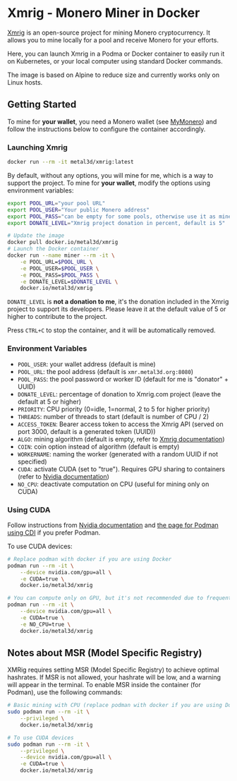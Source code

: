 # Xmrig - Monero Miner in Docker

[Xmrig](https://xmrig.com/) is an open-source project for mining Monero cryptocurrency. It allows you to mine locally for a pool and receive Monero for your efforts.

Here, you can launch Xmrig in a Podma or Docker container to easily run it on Kubernetes, or your local computer using standard Docker commands.

The image is based on Alpine to reduce size and currently works only on Linux hosts.

## Getting Started

To mine for **your wallet**, you need a Monero wallet (see [MyMonero](https://mymonero.com/)) and follow the instructions below to configure the container accordingly.

### Launching Xmrig

```bash
docker run --rm -it metal3d/xmrig:latest
```

By default, without any options, you will mine for me, which is a way to support the project. To mine for **your wallet**, modify the options using environment variables:

```bash
export POOL_URL="your pool URL"
export POOL_USER="Your public Monero address"
export POOL_PASS="can be empty for some pools, otherwise use it as miner ID"
export DONATE_LEVEL="Xmrig project donation in percent, default is 5"

# Update the image
docker pull docker.io/metal3d/xmrig
# Launch the Docker container
docker run --name miner --rm -it \
    -e POOL_URL=$POOL_URL \
    -e POOL_USER=$POOL_USER \
    -e POOL_PASS=$POOL_PASS \
    -e DONATE_LEVEL=$DONATE_LEVEL \
    docker.io/metal3d/xmrig
```

`DONATE_LEVEL` is **not a donation to me**, it's the donation included in the Xmrig project to support its developers. Please leave it at the default value of 5 or higher to contribute to the project.

Press `CTRL+C` to stop the container, and it will be automatically removed.

### Environment Variables

- `POOL_USER`: your wallet address (default is mine)
- `POOL_URL`: the pool address (default is `xmr.metal3d.org:8080`)
- `POOL_PASS`: the pool password or worker ID (default for me is "donator" + UUID)
- `DONATE_LEVEL`: percentage of donation to Xmrig.com project (leave the default at 5 or higher)
- `PRIORITY`: CPU priority (0=idle, 1=normal, 2 to 5 for higher priority)
- `THREADS`: number of threads to start (default is number of CPU / 2)
- `ACCESS_TOKEN`: Bearer access token to access the Xmrig API (served on port 3000, default is a generated token (UUID))
- `ALGO`: mining algorithm (default is empty, refer to [Xmrig documentation](https://xmrig.com/docs/algorithms))
- `COIN`: coin option instead of algorithm (default is empty)
- `WORKERNAME`: naming the worker (generated with a random UUID if not specified)
- `CUDA`: activate CUDA (set to "true"). Requires GPU sharing to containers (refer to [Nvidia documentation](https://docs.nvidia.com/datacenter/cloud-native/container-toolkit/latest/install-guide.html))
- `NO_CPU`: deactivate computation on CPU (useful for mining only on CUDA)

### Using CUDA

Follow instructions from [Nvidia documentation](https://docs.nvidia.com/datacenter/cloud-native/container-toolkit/latest/install-guide.html) and [the page for Podman using CDI](https://docs.nvidia.com/datacenter/cloud-native/container-toolkit/latest/cdi-support.html) if you prefer Podman.

To use CUDA devices:

```bash
# Replace podman with docker if you are using Docker
podman run --rm -it \
    --device nvidia.com/gpu=all \
    -e CUDA=true \
    docker.io/metal3d/xmrig

# You can compute only on GPU, but it's not recommended due to frequent GPU errors
podman run --rm -it \
    --device nvidia.com/gpu=all \
    -e CUDA=true \
    -e NO_CPU=true \
    docker.io/metal3d/xmrig
```

## Notes about MSR (Model Specific Registry)

XMRig requires setting MSR (Model Specific Registry) to achieve optimal hashrates. If MSR is not allowed, your hashrate will be low, and a warning will appear in the terminal. To enable MSR inside the container (for Podman), use the following commands:

```bash
# Basic mining with CPU (replace podman with docker if you are using Docker)
sudo podman run --rm -it \
    --privileged \
    docker.io/metal3d/xmrig

# To use CUDA devices
sudo podman run --rm -it \
    --privileged \
    --device nvidia.com/gpu=all \
    -e CUDA=true \
    docker.io/metal3d/xmrig
```


